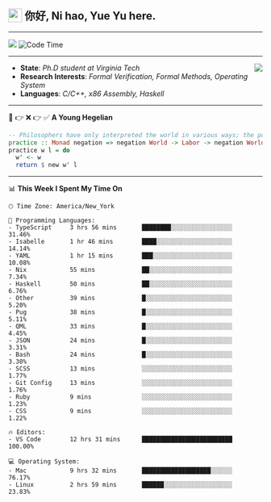 <h2> <img style="vertical-align: text-bottom;" src=https://slackmojis.com/emojis/13253-yay-frog/download/ width=27> 你好, Ni hao, Yue Yu here. </h2>

---

![](https://shields.io/badge/dynamic/json?color=blue&amp;label=Visitors&amp;query=value&amp;url=https://api.countapi.xyz/hit/fishjump.fishjump) ![Code Time](https://img.shields.io/badge/Code%20Time-286%20hrs%2025%20mins-blue)

---

<img align='right' src=https://slackmojis.com/emojis/5264-coding/download> </td>

- **State**: *Ph.D student at Virginia Tech*
- **Research Interests**: *Formal Verification, Formal Methods, Operating System*
- **Languages**: *C/C++, x86 Assembly, Haskell*

---

🚫 👉 ❌ 👉 ✅ **A Young Hegelian**

``` haskell
-- Philosophers have only interpreted the world in various ways; the point is to change it.
practice :: Monad negation => negation World -> Labor -> negation World
practice w l = do
  w' <- w
  return $ new w' l
```

---


📊 **This Week I Spent My Time On** 

```text
🕑︎ Time Zone: America/New_York

💬 Programming Languages:
- TypeScript     3 hrs 56 mins       ████████░░░░░░░░░░░░░░░░░     31.46%
- Isabelle       1 hr 46 mins        ████░░░░░░░░░░░░░░░░░░░░░     14.14%
- YAML           1 hr 15 mins        ███░░░░░░░░░░░░░░░░░░░░░░     10.08%
- Nix            55 mins             ██░░░░░░░░░░░░░░░░░░░░░░░     7.34%
- Haskell        50 mins             ██░░░░░░░░░░░░░░░░░░░░░░░     6.76%
- Other          39 mins             █░░░░░░░░░░░░░░░░░░░░░░░░     5.20%
- Pug            38 mins             █░░░░░░░░░░░░░░░░░░░░░░░░     5.11%
- QML            33 mins             █░░░░░░░░░░░░░░░░░░░░░░░░     4.45%
- JSON           24 mins             █░░░░░░░░░░░░░░░░░░░░░░░░     3.31%
- Bash           24 mins             █░░░░░░░░░░░░░░░░░░░░░░░░     3.30%
- SCSS           13 mins             ░░░░░░░░░░░░░░░░░░░░░░░░░     1.77%
- Git Config     13 mins             ░░░░░░░░░░░░░░░░░░░░░░░░░     1.76%
- Ruby           9 mins              ░░░░░░░░░░░░░░░░░░░░░░░░░     1.23%
- CSS            9 mins              ░░░░░░░░░░░░░░░░░░░░░░░░░     1.22%

🔥 Editors:
- VS Code        12 hrs 31 mins      █████████████████████████     100.00%

💻 Operating System:
- Mac            9 hrs 32 mins       ███████████████████░░░░░░     76.17%
- Linux          2 hrs 59 mins       ██████░░░░░░░░░░░░░░░░░░░     23.83%
```

